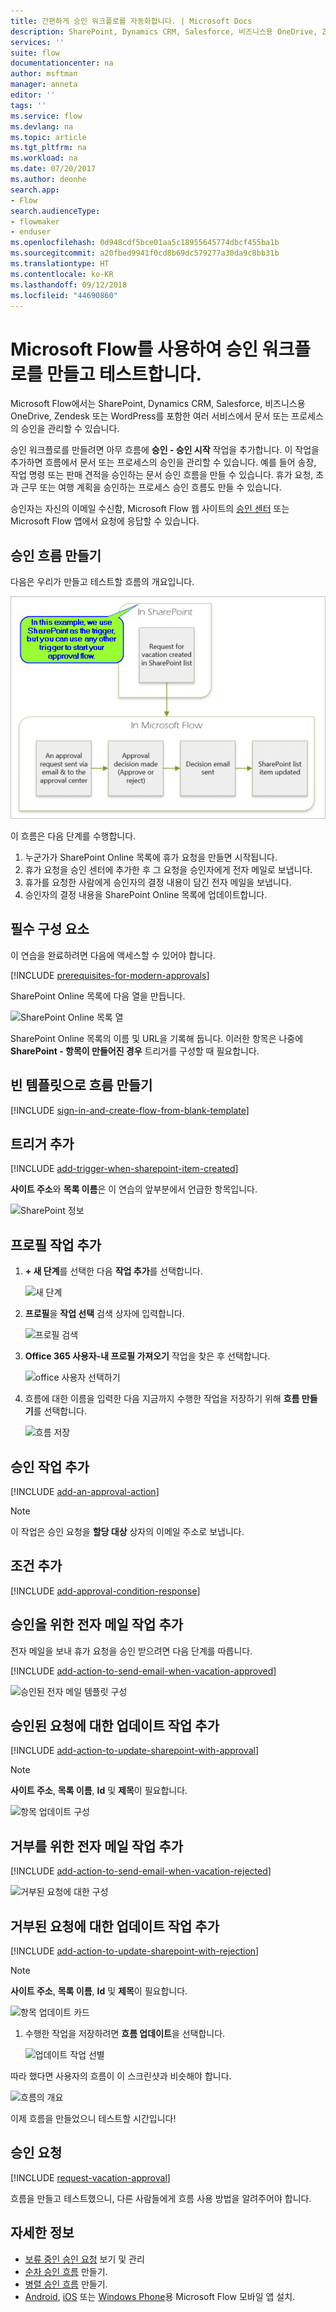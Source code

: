 ```yaml
---
title: 간편하게 승인 워크플로를 자동화합니다. | Microsoft Docs
description: SharePoint, Dynamics CRM, Salesforce, 비즈니스용 OneDrive, Zendesk 또는 WordPress와 통합하는 승인 워크플로를 자동화합니다.
services: ''
suite: flow
documentationcenter: na
author: msftman
manager: anneta
editor: ''
tags: ''
ms.service: flow
ms.devlang: na
ms.topic: article
ms.tgt_pltfrm: na
ms.workload: na
ms.date: 07/20/2017
ms.author: deonhe
search.app:
- Flow
search.audienceType:
- flowmaker
- enduser
ms.openlocfilehash: 0d948cdf5bce01aa5c18955645774dbcf455ba1b
ms.sourcegitcommit: a20fbed9941f0cd8b69dc579277a30da9c8bb31b
ms.translationtype: HT
ms.contentlocale: ko-KR
ms.lasthandoff: 09/12/2018
ms.locfileid: "44690860"
---
```

# <a name="create-and-test-an-approval-workflow-with-microsoft-flow"></a>Microsoft Flow를 사용하여 승인 워크플로를 만들고 테스트합니다.

Microsoft Flow에서는 SharePoint, Dynamics CRM, Salesforce, 비즈니스용 OneDrive, Zendesk 또는 WordPress를 포함한 여러 서비스에서 문서 또는 프로세스의 승인을 관리할 수 있습니다.

승인 워크플로를 만들려면 아무 흐름에 **승인 - 승인 시작** 작업을 추가합니다. 이 작업을 추가하면 흐름에서 문서 또는 프로세스의 승인을 관리할 수 있습니다. 예를 들어 송장, 작업 명령 또는 판매 견적을 승인하는 문서 승인 흐름을 만들 수 있습니다. 휴가 요청, 초과 근무 또는 여행 계획을 승인하는 프로세스 승인 흐름도 만들 수 있습니다.

승인자는 자신의 이메일 수신함, Microsoft Flow 웹 사이트의 [승인 센터](https://flow.microsoft.com/manage/approvals/received/) 또는 Microsoft Flow 앱에서 요청에 응답할 수 있습니다.

## <a name="create-an-approval-flow"></a>승인 흐름 만들기
다음은 우리가 만들고 테스트할 흐름의 개요입니다.

   ![흐름의 개요](./media/modern-approvals/create-flow-overview.png)

이 흐름은 다음 단계를 수행합니다.

1. 누군가가 SharePoint Online 목록에 휴가 요청을 만들면 시작됩니다.
2. 휴가 요청을 승인 센터에 추가한 후 그 요청을 승인자에게 전자 메일로 보냅니다.
3. 휴가를 요청한 사람에게 승인자의 결정 내용이 담긴 전자 메일을 보냅니다.
4. 승인자의 결정 내용을 SharePoint Online 목록에 업데이트합니다.

## <a name="prerequisites"></a>필수 구성 요소
이 연습을 완료하려면 다음에 액세스할 수 있어야 합니다.

[!INCLUDE [prerequisites-for-modern-approvals](includes/prerequisites-for-modern-approvals.md)]

SharePoint Online 목록에 다음 열을 만듭니다.

   ![SharePoint Online 목록 열](./media/modern-approvals/sharepoint-list-fields.png)

SharePoint Online 목록의 이름 및 URL을 기록해 둡니다. 이러한 항목은 나중에 **SharePoint - 항목이 만들어진 경우** 트리거를 구성할 때 필요합니다.

## <a name="create-your-flow-from-the-blank-template"></a>빈 템플릿으로 흐름 만들기
[!INCLUDE [sign-in-and-create-flow-from-blank-template](includes/sign-in-and-create-flow-from-blank-template.md)]

## <a name="add-a-trigger"></a>트리거 추가

[!INCLUDE [add-trigger-when-sharepoint-item-created](includes/add-trigger-when-sharepoint-item-created.md)]

**사이트 주소**와 **목록 이름**은 이 연습의 앞부분에서 언급한 항목입니다.

![SharePoint 정보](./media/modern-approvals/select-sharepoint-site-info.png)

## <a name="add-a-profile-action"></a>프로필 작업 추가

1. **+ 새 단계**를 선택한 다음 **작업 추가**를 선택합니다.
   
    ![새 단계](./media/modern-approvals/select-sharepoint-add-action.png)
2. **프로필**을 **작업 선택** 검색 상자에 입력합니다.
   
    ![프로필 검색](./media/modern-approvals/search-for-profile.png)
3. **Office 365 사용자-내 프로필 가져오기** 작업을 찾은 후 선택합니다.
   
    ![office 사용자 선택하기](./media/modern-approvals/select-my-profile.png)
4. 흐름에 대한 이름을 입력한 다음 지금까지 수행한 작업을 저장하기 위해 **흐름 만들기**를 선택합니다.
   
    ![흐름 저장](./media/modern-approvals/save.png)

## <a name="add-an-approval-action"></a>승인 작업 추가

[!INCLUDE [add-an-approval-action](includes/add-an-approval-action.md)]

> [!NOTE]
> 이 작업은 승인 요청을 **할당 대상** 상자의 이메일 주소로 보냅니다.
>
>

## <a name="add-a-condition"></a>조건 추가

[!INCLUDE [add-approval-condition-response](includes/add-approval-condition-response.md)]

## <a name="add-an-email-action-for-approvals"></a>승인을 위한 전자 메일 작업 추가

전자 메일을 보내 휴가 요청을 승인 받으려면 다음 단계를 따릅니다.

[!INCLUDE [add-action-to-send-email-when-vacation-approved](includes/add-action-to-send-email-when-vacation-approved.md)]

   ![승인된 전자 메일 템플릿 구성](./media/sequential-modern-approvals/yes-email-config.png)

## <a name="add-an-update-action-for-approved-requests"></a>승인된 요청에 대한 업데이트 작업 추가

[!INCLUDE [add-action-to-update-sharepoint-with-approval](includes/add-action-to-update-sharepoint-with-approval.md)]

> [!NOTE]
> **사이트 주소**, **목록 이름**, **Id** 및 **제목**이 필요합니다.
>
>

![항목 업데이트 구성](./media/modern-approvals/configure-update-item.png)

## <a name="add-an-email-action-for-rejections"></a>거부를 위한 전자 메일 작업 추가

[!INCLUDE [add-action-to-send-email-when-vacation-rejected](includes/add-action-to-send-email-when-vacation-rejected.md)]

![거부된 요청에 대한 구성](./media/modern-approvals/configure-rejected-email.png)

## <a name="add-update-action-for-rejected-requests"></a>거부된 요청에 대한 업데이트 작업 추가

[!INCLUDE [add-action-to-update-sharepoint-with-rejection](includes/add-action-to-update-sharepoint-with-rejection.md)]

   > [!NOTE]
   > **사이트 주소**, **목록 이름**, **Id** 및 **제목**이 필요합니다.
   >
   >

![항목 업데이트 카드](./media/modern-approvals/configure-update-item-no.png)

1. 수행한 작업을 저장하려면 **흐름 업데이트**을 선택합니다.
   
    ![업데이트 작업 선별](./media/modern-approvals/update.png)

따라 했다면 사용자의 흐름이 이 스크린샷과 비슷해야 합니다.

![흐름의 개요](./media/modern-approvals/completed-flow.png)

이제 흐름을 만들었으니 테스트할 시간입니다!

## <a name="request-an-approval"></a>승인 요청

[!INCLUDE [request-vacation-approval](includes/request-vacation-approval.md)]

흐름을 만들고 테스트했으니, 다른 사람들에게 흐름 사용 방법을 알려주어야 합니다.

## <a name="learn-more"></a>자세한 정보

* [보류 중인 승인 요청](approve-reject-requests.md) 보기 및 관리
* [순차 승인 흐름](sequential-modern-approvals.md) 만들기.
* [병렬 승인 흐름](parallel-modern-approvals.md) 만들기.
* [Android](https://aka.ms/flowmobiledocsandroid), [iOS](https://aka.ms/flowmobiledocsios) 또는 [Windows Phone](https://aka.ms/flowmobilewindows)용 Microsoft Flow 모바일 앱 설치.
